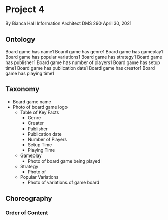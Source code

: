 # Project 4

By Bianca Hall 
Information Architect
DMS 290
April 30, 2021

## Ontology

Board game has name1
Board game has genre1
Board game has gameplay1
Board game has popular variations1
Board game has strategy1
Board game has publisher1
Board game has number of players1
Board game has setup time1
Board game has publication date1
Board game has creator1
Board game has playing time1

## Taxonomy

- Board game name
- Photo of board game logo
  - Table of Key Facts
    - Genre
    - Creater
    - Publisher
    - Publication date
    - Number of Players
    - Setup Time
    - Playing Time
  - Gameplay
    - Photo of board game being played
  - Strategy
    - Photo of 
  - Popular Variations
    - Photo of variations of game board

## Choreography

### Order of Content



